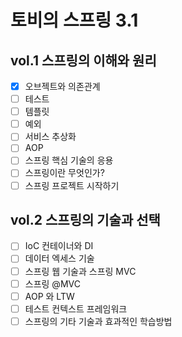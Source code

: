 # 토비의 스프링 3.1

## vol.1 스프링의 이해와 원리
- [X] 오브젝트와 의존관계
- [ ] 테스트
- [ ] 템플릿
- [ ] 예외
- [ ] 서비스 추상화
- [ ] AOP
- [ ] 스프링 핵심 기술의 응용
- [ ] 스프링이란 무엇인가?
- [ ] 스프링 프로젝트 시작하기

## vol.2 스프링의 기술과 선택
- [ ] IoC 컨테이너와 DI
- [ ] 데이터 엑세스 기술
- [ ] 스프링 웹 기술과 스프링 MVC
- [ ] 스프링 @MVC
- [ ] AOP 와 LTW
- [ ] 테스트 컨텍스트 프레임워크
- [ ] 스프링의 기타 기술과 효과적인 학습방법